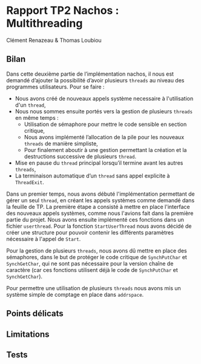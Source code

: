 Rapport TP2 Nachos : Multithreading
===================================

Clément Renazeau & Thomas Loubiou

Bilan
-----

Dans cette deuxième partie de l’implémentation nachos, il nous est demandé d’ajouter la possibilité d’avoir plusieurs `threads` au niveau des programmes utilisateurs. Pour se faire :

-   Nous avons créé de nouveaux appels système necessaire à l'utilisation d'un `thread`,
-   Nous nous sommes ensuite portés vers la gestion de plusieurs `threads` en même temps :
    -	Utilisation de sémaphore pour mettre le code sensible en section critique,
    -   Nous avons implémenté l’allocation de la pile pour les nouveaux `threads` de manière simpliste,
    -   Pour finalement aboutir à une gestion permettant la création et la destructions successive de plusieurs `thread`.
-   Mise en pause du `thread` principal lorsqu’il termine avant les autres `threads`,
-   La terminaison automatique d’un `thread` sans appel explicite à `ThreadExit`.

Dans un premier temps, nous avons débuté l'implémentation permettant de gérer un seul `thread`, en créant les appels systèmes comme demandé dans la feuille de TP. La première étape a consisté à mettre en place l'interface des nouveaux appels systèmes, comme nous l'avions fait dans la première partie du projet. Nous avons ensuite implémenté ces fonctions dans un fichier `userthread`. Pour la fonction `StartUserThread` nous avons décidé de créer une structure pour pouvoir contenir les différents paramètres nécessaire à l'appel de `Start`.

Pour la gestion de plusieurs `threads`, nous avons dû mettre en place des sémaphores, dans le but de protéger le code critique de `SynchPutChar` et `SynchGetChar`, qui ne sont pas nécessaire pour la version chaîne de caractère (car ces fonctions utilisent déjà le code de `SynchPutChar` et `SynchGetChar`).

Pour permettre une utilisation de plusieurs `threads` nous avons mis un système simple de comptage en place dans `addrspace`.
 

Points délicats
---------------

Limitations
-----------

Tests
-----
